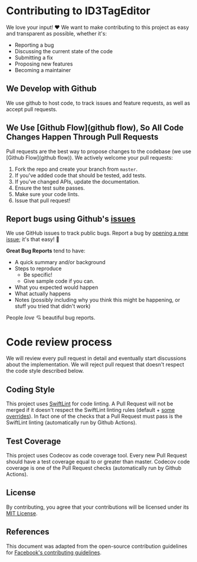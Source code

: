 # Contributing to ID3TagEditor
We love your input! :heart: We want to make contributing to this project as easy and transparent as possible, whether it's:

- Reporting a bug
- Discussing the current state of the code
- Submitting a fix
- Proposing new features
- Becoming a maintainer

## We Develop with Github
We use github to host code, to track issues and feature requests, as well as accept pull requests.

## We Use [Github Flow](github flow), So All Code Changes Happen Through Pull Requests
Pull requests are the best way to propose changes to the codebase (we use [Github Flow](github flow)). We actively welcome your pull requests:

1. Fork the repo and create your branch from `master`.
2. If you've added code that should be tested, add tests.
3. If you've changed APIs, update the documentation.
4. Ensure the test suite passes.
5. Make sure your code lints.
6. Issue that pull request!

## Report bugs using Github's [issues](https://github.com/chicio/ID3TagEditor/issues)
We use GitHub issues to track public bugs. Report a bug by [opening a new issue](https://github.com/chicio/ID3TagEditor/issues/new/choose "opening an issue"); it's that easy! :purple_heart:

**Great Bug Reports** tend to have:
- A quick summary and/or background
- Steps to reproduce
  - Be specific!
  - Give sample code if you can.
- What you expected would happen
- What actually happens
- Notes (possibly including why you think this might be happening, or stuff you tried that didn't work)

People *love* :cupid: beautiful bug reports.

# Code review process
We will review every pull request in detail and eventually start discussions about the implementation. We will reject pull request that doesn't respect the code style described below.

## Coding Style
This project uses [SwiftLint]() for code linting. A Pull Request will not be merged if it doesn't respect the SwiftLint linting rules (default + [some overrides](https://github.com/chicio/ID3TagEditor/blob/master/.swiftlint.yml)).
In fact one of the checks that a Pull Request must pass is the SwiftLint linting (automatically run by Github Actions).

## Test Coverage
This project uses Codecov as code coverage tool. Every new Pull Request should have a test coverage equal to or greater than master. 
Codecov code coverage is one of the Pull Request checks (automatically run by Github Actions). 

## License
By contributing, you agree that your contributions will be licensed under its [MIT License](https://github.com/chicio/ID3TagEditor/blob/master/LICENSE.md).

## References
This document was adapted from the open-source contribution guidelines for [Facebook's contributing guidelines](https://github.com/facebook/draft-js/blob/a9316a723f9e918afde44dea68b5f9f39b7d9b00/CONTRIBUTING.md).
